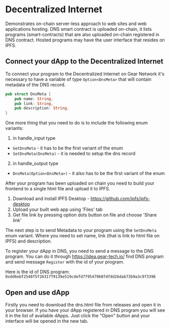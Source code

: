 # Decentralized Internet

Demonstrates on-chain server-less approach to web sites and web applications hosting. 
DNS smart contract is uploaded on-chain, it lists programs (smart-contracts) that are also uploaded on-chain registered in DNS contract. Hosted programs may have the user interface that resides on IPFS.

## Connect your dApp to the Decentralized Internet

To connect your program to the Decentralized Internet on Gear Network it's necessary to have a variable of type `Option<DnsMeta>` that will contain metadata of the DNS record.

```rust
pub struct DnsMeta {
    pub name: String,
    pub link: String,
    pub description: String,
}
```

One more thing that you need to do is to include the following enum variants:

1. in handle_input type

- `GetDnsMeta` - it has to be the first variant of the enum
- `SetDnsMeta(DnsMeta)` - it is needed to setup the dns record

2. in handle_output type

- `DnsMeta(Option<DnsMeta>)` - it also has to be the first variant of the enum

After your program has been uploaded on chain you need to build your frontend to a single html file and upload it to IPFS.

1. Download and install IPFS Desktop - https://github.com/ipfs/ipfs-desktop
2. Upload your built web app using 'Files' tab
3. Get file link by pressing option dots button on file and choose 'Share link'

The next step is to send Metadata to your program using the `SetDnsMeta` enum variant. Where you need to set name, link (that is link to html file on IPFS) and description.

To register your dApp in DNS, you need to send a message to the DNS program. You can do it through https://idea.gear-tech.io/ find DNS program and send message `Register` with the id of your program.

Here is the id of DNS program: `0xdd6ebf2548f5f26317f9139e519cdefd7f95479b07dfdd26dab73b9a3c9f3396`

## Open and use dApp

Firstly you need to download the dns.html file from releases and open it in your browser.
If you have your dApp registered in DNS program you will see it in the list of available dApps. Just click the "Open" button and your interface will be opened in the new tab.
